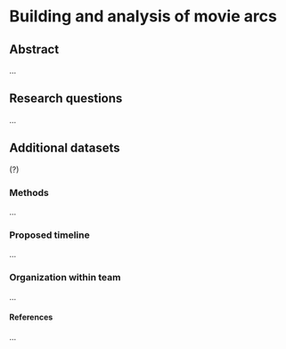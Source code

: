 # Building and analysis of movie arcs

## Abstract

...

## Research questions

...


## Additional datasets
(?)

### Methods

...

### Proposed timeline

...

### Organization within team

...

#### References
... 